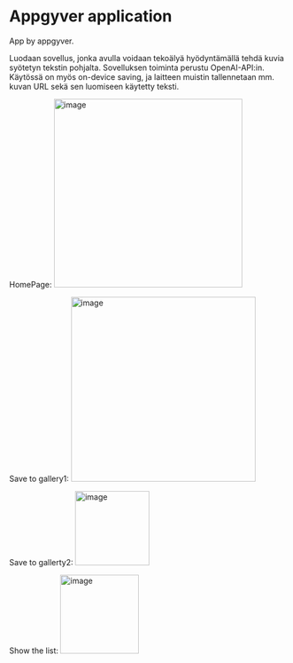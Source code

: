 # Appgyver application
 App by appgyver.
 
Luodaan sovellus, jonka avulla voidaan tekoälyä hyödyntämällä tehdä kuvia syötetyn tekstin pohjalta. Sovelluksen toiminta perustu OpenAI-API:in. Käytössä on myös on-device saving, ja laitteen muistin tallennetaan mm. kuvan URL sekä sen luomiseen käytetty teksti.

HomePage:
<img width="340" alt="image" src="https://user-images.githubusercontent.com/56740632/218331727-1dfc3a2c-7a85-4e47-9c4c-e6113d1bba12.png">

Save to gallery1:
<img width="333" alt="image" src="https://user-images.githubusercontent.com/56740632/218331767-efd0e9e0-885f-469b-8193-7a3b6c216cda.png">

Save to gallerty2:
<img width="134" alt="image" src="https://user-images.githubusercontent.com/56740632/218331631-739ecb34-0e26-4970-8849-75e8ba5cc939.png">

Show the list:
<img width="142" alt="image" src="https://user-images.githubusercontent.com/56740632/218331660-ae849b77-e235-46e1-a545-23868fd20bb2.png">
